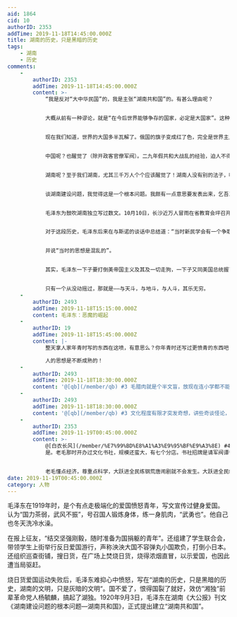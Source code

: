 ```yaml
---
aid: 1864
cid: 10
authorID: 2353
addTime: 2019-11-18T14:45:00.000Z
title: 湖南的历史，只是黑暗的历史
tags:
    - 湖南
    - 历史
comments:
    -
        authorID: 2353
        addTime: 2019-11-18T14:45:00.000Z
        content: >-
            “我是反对“大中华民国”的，我是主张“湖南共和国”的。有甚么理由呢？


            大概从前有一种谬论，就是“在今后世界能够争存的国家，必定是大国家”。这种议论的流毒，扩充帝国主义，压抑自国的小弱民族，在争海外殖民地，使半开化未开化之民族变成完全奴隶，窒其生存向上，而惟使恭顺驯屈于己。最着的例是英、美、德、法、俄、奥，他们幸都收了其实没有成功的成功。还有一个就是中国，连“其实没有成功的成功”都没收得，收得的是满洲人消灭，蒙人回人藏人奄奄欲死，十八省乱七八糟，造成三个政府，三个国会，二十个以上督军王巡按使王总司令王，老百姓天天被人杀死奸死，财产荡空，外债如麻。号称共和民国，没有几个个懂得“甚么是共和”的国民，四万万人至少有三万九千万不晓得写信看报。全国没有一条自主的铁路。不能办邮政，不能驾“洋船”，不能经理食盐。十八省中像湖南四川广东福建浙江湖北一类的省，通变成被征服省，屡践他人的马蹄，受害无极。这些果都是谁之罪呢？我敢说，是帝国之罪，是大国之罪，是“在世界能够争存的国家必定是大国家”一种谬论的罪。根本的说，是人民的罪。


            现在我们知道，世界的大国多半瓦解了。俄国的旗子变成红了色，完全是世界主义的平民天下。德国也染成了半红。波兰独立，截克独立，匈牙利独立。尤太、阿刺伯、亚美尼亚，都重新建国。爱尔兰狂欲脱离英吉利，朝鲜狂欲脱离日本。在我们东北的西伯利亚远东片上，亦建了三个政府。全世界风起云涌，“民族自决”高唱入云。打破大国迷梦，知道是野心家欺人的鬼话。推翻帝国主义，不许他再来作祟，全世界盖有好些人民业已醒觉了。


            中国呢？也醒觉了（除开政客官僚军阀）。二九年假共和大战乱的经验，迫人不得不醒觉，知道全国的总建设在一个期内完全无望。最好办法，是索性不谋总建设、索性分裂，去谋各省的分建设，实行“各省人民自决主义”。二十二行省三特区两藩地，合共二十七个地方，最好分为二十七国。


            湖南呢？至于我们湖南，尤其三千万人个个应该醒觉了！湖南人没有别的法子，唯一的法子是湖南人自决自治，是湖南人在湖南地域建设一个“湖南共和国”。我曾着实想过，救湖南，救中国，图与全世界解放的民族携手，均非这样不行。湖南人没有把湖南自建为国的决心和勇气，湖南终究是没办法。


            谈湖南建设问题，我觉得这是一个根本问题。我颇有一点意思要发表出来，乞吾三千万同胞的聪听，希望共起讨论这一个顶有意思的大问题。今大是个发端，余侯明日以后继续讨论。”


            毛泽东为鼓吹湖南独立写过数文。10月10日，长沙近万人冒雨在省教育会坪召开独立自治运动大会，会上宣读请愿书，会后游行，行进到总司令部时，将《请愿书》当面交给了省督谭延闿。其中请愿书为大公报主笔龙兼公，毛泽东等人联合起草。在谭延闿下台后，毛泽东还曾率众冲击省议会，搞了点破坏。


            对于这段历史，毛泽东后来在与斯诺的谈话中总结道：“当时新民学会有一个争取湖南‘独立’的纲领，所谓独立，实际上是指自治。我们的团体对于北洋政府感到厌恶。认为湖南如果和北京脱离关系，就可以更加迅速地实行现代化，所以鼓动同北京分离。当时我是美国的‘门罗主义’和’门户开放’的坚决拥护者。”


            并说“当时的思想是混乱的”。


            其实，毛泽东一下子要打倒美帝国主义及其及一切走狗，一下子又同美国总统握了手，一下拜斯大林为导师，一下又同苏俄在珍宝岛干了一架，怕苏军核平，号召全国“深挖洞，广积粮，不称霸”，挖洞储粮一老鼠了，还称什么霸…，经常反复无常，一辈子、到老得走不动了，思想都是混乱的。


            只有一个从没动摇过，那就是——与天斗，与地斗，与人斗，其乐无穷。
    -
        authorID: 2493
        addTime: 2019-11-18T15:15:00.000Z
        content: 毛泽东：恶魔的崛起
    -
        authorID: 19
        addTime: 2019-11-18T15:45:00.000Z
        content: |-
            整天拿人家年青时写的东西在这喷，有意思么？你年青时还写过更愤青的东西吧？

            人的思想是不断成熟的！
    -
        authorID: 2493
        addTime: 2019-11-18T18:30:00.000Z
        content: '@[qb](/member/qb) #3 毛腊肉就是个半文盲，放现在连小学都不能顺利毕业，毕竟偏科那么严重，小学数学知识都没学好'
    -
        authorID: 2493
        addTime: 2019-11-18T18:30:00.000Z
        content: '@[qb](/member/qb) #3 文化程度有限才突发奇想，讲些奇谈怪论，尤其能看出来'
    -
        authorID: 2353
        addTime: 2019-11-19T00:45:00.000Z
        content: >-
            @[白衣长风](/member/%E7%99%BD%E8%A1%A3%E9%95%BF%E9%A3%8E) #4
            是。老毛那时开办过文化书社，规模还蛮大，有七个分店。书社招牌是请军阀谭省督写的，开业当天谭省长出席剪彩，风光，轰动一时。正是因老毛数学差，不会算账，不会经商，二，三月不到，就把本亏光了，亏得关了门。


            老毛懂点经济，尊重点科学，大跃进全民练钢荒唐闹剧就不会发生。大跃进全民练钢，没劳力种田，人为造成饥荒，饿死了二、三千万人。
date: 2019-11-19T00:45:00.000Z
category: 人物
---
```


毛泽东在1919年时，是个有点走极端化的爱国愤怒青年，写文宣传过健身爱国。认为“国力茶弱，武风不振”，号召国人锻炼身体，练一身肌肉，“武勇也”。他自己也冬天洗冷水澡。

在报上征友，“结交坚强刚毅，随时准备为国捐躯的青年”。还组建了学生联合会，带领学生上街举行反日爱国游行，声称泱泱大国不容弹丸小国欺负，打倒小日本。还组织巡查街铺，搜日货，在广场上焚烧日货，烧得浓烟直冒，以示爱国，也因此遭当局驱赶。

烧日货爱国运动失败后，毛泽东难抑心中愤怒，写在“湖南的历史，只是黑暗的历史，湖南的文明，只是灰暗的文明“。国不爱了，恨得国裂了就好，效仿“湘独“前辈革命党人杨毓麟，搞起了湖独。1920年9月3日，毛泽东在湖南《大公报》刊文《湖南建设问题的根本问题—湖南共和国》，正式提出建立“湖南共和国”。
